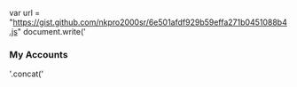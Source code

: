 var url = "https://gist.github.com/nkpro2000sr/6e501afdf929b59effa271b0451088b4.js"
document.write('<h3>My Accounts</h3>'.concat('<script scr="',url,'"></script\>'))
